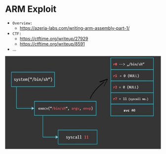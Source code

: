 # ARM Exploit

- `Overview:`
  * https://azeria-labs.com/writing-arm-assembly-part-1/
- `CTF:`
  * https://ctftime.org/writeup/27929
  * https://ctftime.org/writeup/8591
- ...

<img src="./images/arm-ROP.jpg" alt="seethefile" width="510" height="300">
